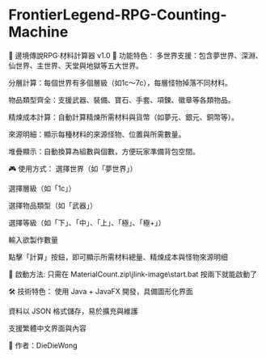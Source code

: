 # FrontierLegend-RPG-Counting-Machine
🧮 邊境傳說RPG·材料計算器 v1.0
📌 功能特色：
多世界支援：包含夢世界、深淵、仙世界、主世界、天堂與地獄等五大世界。

分層計算：每個世界有多個層級（如1c～7c），每層怪物掉落不同材料。

物品類型齊全：支援武器、裝備、寶石、手套、項鍊、徽章等各類物品。

精煉成本計算：自動計算精煉所需材料與貨幣（如夢元、銀元、銅幣等）。

來源明細：顯示每種材料的來源怪物、位置與所需數量。

堆疊顯示：自動換算為組數與個數，方便玩家準備背包空間。

🎮 使用方式：
選擇世界（如「夢世界」）

選擇層級（如「1c」）

選擇物品類型（如「武器」）

選擇等級（如「下」、「中」、「上」、「極」、「極+」）

輸入欲製作數量

點擊「計算」按鈕，即可顯示所需材料總量、精煉成本與怪物來源明细

📂 啟動方法:
只需在 MaterialCount.zip\jlink-image\start.bat 按兩下就能啟動了

🛠 技術特色：
使用 Java + JavaFX 開發，具備圖形化界面

資料以 JSON 格式儲存，易於擴充與維護

支援繁體中文界面與內容

👤 作者：DieDieWong
